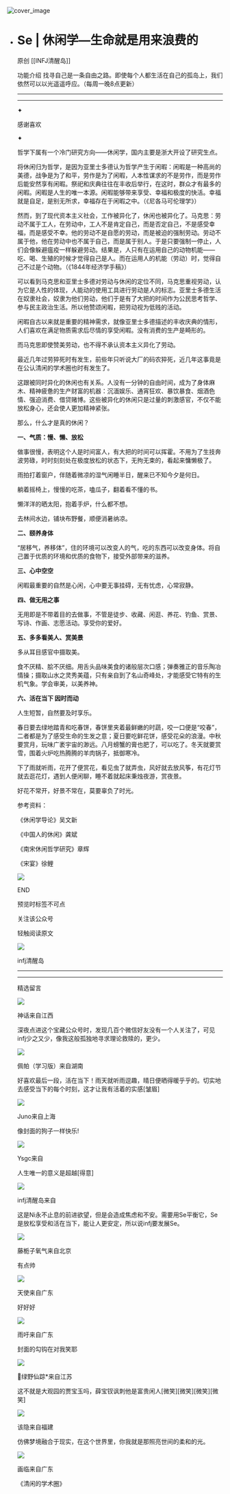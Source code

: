 ![cover_image](http://mmbiz.qpic.cn/mmbiz_jpg/DZCdtia4bJxrsSu4w3suUuIHn0AMVz6nLzngGu1vQAGbGpial2icMy0vETEb3KLeg1SYnT3L1jPNceYCPrQyl8MqQ/0?wx_fmt=jpeg)

- # Se | 休闲学—生命就是用来浪费的
  
  原创 [[INFJ清醒岛]]
  
  功能介绍 找寻自己是一条自由之路。即使每个人都生活在自己的孤岛上，我们依然可以以光遥遥呼应。（每周一晚8点更新）
  
  ---
  
  ---
  
  ✦
  
  感谢喜欢
  
  ✦
  
  哲学下属有一个冷门研究方向——休闲学，国内主要是浙大开设了研究生点。
  
  将休闲归为哲学，是因为亚里士多德认为哲学产生于闲暇：闲暇是一种高尚的美德，战争是为了和平，劳作是为了闲暇，人本性谋求的不是劳作，而是劳作后能安然享有闲暇。祭祀和庆典往往在丰收后举行，在这时，群众才有最多的闲暇。闲暇是人生的唯一本源。闲暇能够带来享受、幸福和极度的快活。幸福就是自足，是别无所求，幸福存在于闲暇之中。（《尼各马可伦理学》）
  
  然而，到了现代资本主义社会，工作被异化了，休闲也被异化了。马克思：劳动不属于工人，在劳动中，工人不是肯定自己，而是否定自己，不是感受幸福，而是感受不幸。他的劳动不是自愿的劳动，而是被迫的强制劳动。劳动不属于他，他在劳动中也不属于自己，而是属于别人。于是只要强制一停止，人们会像躲避瘟疫一样躲避劳动。结果是，人只有在运用自己的动物机能——吃、喝、生殖的时候才觉得自己是人。而在运用人的机能（劳动）时，觉得自己不过是个动物。（《1844年经济学手稿》）
  
  可以看到马克思和亚里士多德对劳动与休闲的定位不同，马克思重视劳动，认为它是人性的体现，人能动的使用工具进行劳动是人的标志。亚里士多德生活在奴隶社会，奴隶为他们劳动，他们于是有了大把的时间作为公民思考哲学、参与民主政治生活。所以他赞颂闲暇，把劳动视为低贱的活动。
  
  闲暇自古以来就是重要的精神需求，就像亚里士多德描述的丰收庆典的情形，人们喜欢在满足物质需求后尽情的享受闲暇。没有消费的生产是畸形的。
  
  而马克思即使赞美劳动，也不得不承认资本主义异化了劳动。
  
  最近几年过劳猝死时有发生，前些年只听说大厂的码农猝死，近几年这事竟是在公认清闲的学术圈也时有发生了。
  
  这跟被同时异化的休闲也有关系。人没有一分钟的自由时间，成为了身体麻木、精神疲惫的生产财富的机器：沉湎娱乐、通宵狂欢、暴饮暴食、烟酒色情、强迫消费、借贷赌博。这些被异化的休闲只是过量的刺激感官，不仅不能放松身心，还会使人更加精神紧张。
  
  那么，什么才是真的休闲？
  
  **一、气质：慢、懒、放松**
  
  做事很慢，表明这个人是时间富人，有大把的时间可以挥霍。不用为了生技奔波劳碌，时时刻刻处在极度放松的状态下，无拘无束的，看起来慵懒极了。
  
  雨拍打着窗户，伴随着微凉的湿气闲睡半日，醒来已不知今夕是何日。
  
  躺着摇椅上，慢慢的吃茶，嗑瓜子，翻着看不懂的书。
  
  懒洋洋的晒太阳，抱着手炉，什么都不想。
  
  去林间水边，铺块布野餐，顺便消暑纳凉。
  
  **二、颐养身体**
  
  “居移气，养移体”，住的环境可以改变人的气，吃的东西可以改变身体。将自己置于优质的环境和优质的食物下，接受外部带来的滋养。
  
  **三、心中空空**
  
  闲暇最重要的自然是心闲，心中要无事挂碍，无有忧虑，心常寂静。
  
  **四、做无用之事**
  
  无用即是不带着目的去做事，不管是徒步、收藏、闲逛、养花、钓鱼、赏景、写诗、作画、志愿活动。享受你的爱好。
  
  **五、多多看美人、赏美景**
  
  多从耳目感官中摄取美。
  
  食不厌精、脍不厌细。用舌头品味美食的诸般层次口感；弹奏雅正的音乐陶冶情操；摄取山水之灵秀美蕴，只有亲自到了名山奇峰处，才能感受它特有的生机气象。学会审美，以美养神。
  
  **六、活在当下 因时而动**
  
  人生短暂，自然要及时享乐。
  
  春日要去绿地踏青和吃春饼，春饼里夹着最鲜嫩的时蔬，咬一口便是“咬春”，二者都是为了感受生命的生发之意；夏日要吃鲜花饼，感受花朵的浪漫。中秋要赏月，玩味广袤宇宙的渺远。八月螃蟹的膏也肥了，可以吃了。冬天就要赏雪，围着火炉吃热腾腾的羊肉锅子，抵御寒冷。
  
  下了雨就听雨，花开了便赏花，看见虫了就弄虫，风好就去放风筝，有花灯节就去逛花灯，遇到人便闲聊，睡不着就起床秉烛夜游，赏夜景。
  
  好花不常开，好景不常在，莫要辜负了时光。
  
  参考资料：
  
  《休闲学导论》吴文新
  
  《中国人的休闲》龚斌
  
  《南宋休闲哲学研究》章辉
  
  《宋宴》徐鲤
  
  ![](https://mmbiz.qpic.cn/mmbiz_gif/7FiadXCUBpqt43ySAFleQonQAWQDMwvCPOiaiaFlUYSG8ibicVqc4d5rBa4niaAWr9DmauJ43FCich2gaNDU6PiaKZQf6w/640?wx_fmt=gif)
  
  END
  
  预览时标签不可点
  
    
  关注该公众号
  
  轻触阅读原文
  
  ![](http://mmbiz.qpic.cn/mmbiz_png/DZCdtia4bJxpcRrqEcIicNn7icChObS1Eqm6u2hlN1LGAHvlMHZg6O2a3A47KdeC6IqvVTuryNZQpDFQ1LX3JvT9w/0?wx_fmt=png)
  
  infj清醒岛
  
  ---
  
  ---
  
  精选留言
  
  ![](http://mmsns.qpic.cn/mmsns/iaxNB5XaibCeLTYWIUGCYm7cS1kFxTx4ibUSEBZJ6VnOdXPDItJ9PaGRg/0)
  
  神话来自江西
  
  深夜点进这个宝藏公众号时，发现几百个微信好友没有一个人关注了，可见infj少之又少，像我这般孤独地寻求理论救赎的，更少。
  
  ![](http://mmsns.qpic.cn/mmsns/iaxNB5XaibCeLTYWIUGCYm7cS1kFxTx4ibUSEBZJ6VnOdXPDItJ9PaGRg/0)
  
  佩帕（学习版）来自湖南
  
  好喜欢最后一段，活在当下！雨天就听雨逗趣，晴日便晒得暖乎乎的。切实地去感受当下的每个时刻，这才让我有活着的实感[皱眉]
  
  ![](http://mmsns.qpic.cn/mmsns/iaxNB5XaibCeLTYWIUGCYm7cS1kFxTx4ibUSEBZJ6VnOdXPDItJ9PaGRg/0)
  
  Juno来自上海
  
  像封面的狗子一样快乐!
  
  ![](http://mmsns.qpic.cn/mmsns/iaxNB5XaibCeLTYWIUGCYm7cS1kFxTx4ibUSEBZJ6VnOdXPDItJ9PaGRg/0)
  
  Ysgc来自
  
  人生唯一的意义是超越[得意]
  
  ![](http://wx.qlogo.cn/mmhead/Q3auHgzwzM4icoibBPppWkMrbLG1lB8KhWHaiaiabBib87BTTdVQC8Cyacg/64)
  
  infj清醒岛来自
  
  这是Ni永不止息的前进欲望，但是会造成焦虑和不安。需要用Se平衡它，Se是放松享受和活在当下，能让人更安定，所以说infj要发展Se。
  
  ![](http://mmsns.qpic.cn/mmsns/iaxNB5XaibCeLTYWIUGCYm7cS1kFxTx4ibUSEBZJ6VnOdXPDItJ9PaGRg/0)
  
  藤栀子氧气来自北京
  
  有点帅
  
  ![](http://mmsns.qpic.cn/mmsns/iaxNB5XaibCeLTYWIUGCYm7cS1kFxTx4ibUSEBZJ6VnOdXPDItJ9PaGRg/0)
  
  天使来自广东
  
  好好好
  
  ![](http://mmsns.qpic.cn/mmsns/iaxNB5XaibCeLTYWIUGCYm7cS1kFxTx4ibUSEBZJ6VnOdXPDItJ9PaGRg/0)
  
  雨吁来自广东
  
  封面的勾钩在对我笑耶
  
  ![](http://mmsns.qpic.cn/mmsns/iaxNB5XaibCeLTYWIUGCYm7cS1kFxTx4ibUSEBZJ6VnOdXPDItJ9PaGRg/0)
  
  🌻绿野仙踪\*来自江苏
  
  这不就是大观园的贾宝玉吗，薛宝钗讽刺他是富贵闲人[微笑][微笑][微笑][微笑]
  
  ![](http://mmsns.qpic.cn/mmsns/iaxNB5XaibCeLTYWIUGCYm7cS1kFxTx4ibUSEBZJ6VnOdXPDItJ9PaGRg/0)
  
  该隐来自福建
  
  仿佛梦境融合于现实，在这个世界里，你我就是那照亮世间的柔和的光。
  
  ![](http://mmsns.qpic.cn/mmsns/iaxNB5XaibCeLTYWIUGCYm7cS1kFxTx4ibUSEBZJ6VnOdXPDItJ9PaGRg/0)
  
  画临来自广东
  
  《清闲的学术圈》